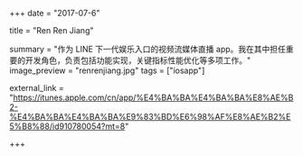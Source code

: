 +++
date = "2017-07-6"

title = "Ren Ren Jiang"

summary = "作为 LINE 下一代娱乐入口的视频流媒体直播 app。我在其中担任重要的开发角色，负责包括功能实现，关键指标性能优化等多项工作。"
image_preview = "renrenjiang.jpg"
tags = ["iosapp"]

external_link = "https://itunes.apple.com/cn/app/%E4%BA%BA%E4%BA%BA%E8%AE%B2-%E4%BA%BA%E4%BA%BA%E9%83%BD%E6%98%AF%E8%AE%B2%E5%B8%88/id910780054?mt=8"

+++

